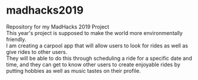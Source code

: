 # madhacks2019
Repository for my MadHacks 2019 Project  
This year's project is supposed to make the world more environmentally friendly.  
I am creating a carpool app that will allow users to look for rides as well as give rides to other users.  
They will be able to do this through scheduling a ride for a specific date and time, and they can get to know other users to create enjoyable rides by putting hobbies as well as music tastes on their profile.  
